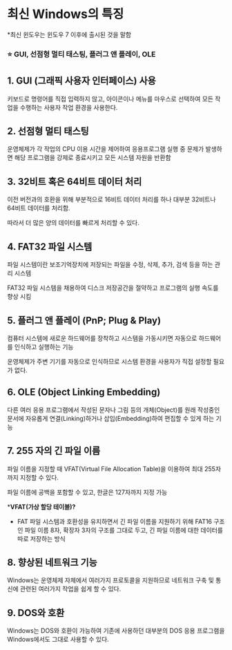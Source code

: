 # 최신 Windows의 특징

*최신 윈도우는 윈도우 7 이후에 출시된 것을 말함

### ⭐ GUI, 선점형 멀티 태스팅, 플러그 앤 플레이, OLE

## 1. GUI (그래픽 사용자 인터페이스) 사용

키보드로 명령어를 직접 입력하지 않고, 아이콘이나 메뉴를 마우스로 선택하여 모든 작업을 수행하는 사용자 작업 환경을 사용한다.

## 2. 선점형 멀티 태스팅

운영체제가 각 작업의  CPU 이용 시간을 제어하여 응용프로그램 실행 중 문제가 발생하면 해당 프로그램을 강제로 종료시키고 모든 시스템 자원을 반환함

## 3. 32비트 혹은 64비트 데이터 처리

이전 버전과의 호환을 위해 부분적으로 16비트 데이터 처리를 하나 대부분 32비트나 64비트 데이터를 처리함.

따라서 더 많은 양의 데이터를 빠르게 처리할 수 있다.

## 4. FAT32 파일 시스템

파일 시스템이란 보조기억장치에 저장되는 파일을 수정, 삭제, 추가, 검색 등을 하는 관리 시스템

FAT32 파일 시스템을 채용하여 디스크 저장공간을 절약하고 프로그램의 실행 속도를 향상 시킴

## 5. 플러그 앤 플레이 (PnP; Plug & Play)

컴퓨터 시스템에 새로운 하드웨어를 장착하고 시스템을 가동시키면 자동으로 하드웨어를 인식하고 실행하는 기능

운영체제가 주변 기기를 자동으로 인식하므로 시스템 환경을 사용자가 직접 설정할 필요가 없다.

## 6. OLE (Object Linking Embedding)

다른 여러 응용 프로그램에서 작성된 문자나 그림 등의 개체(Object)를 원래 작성중인 문서에 자유롭게 연결(Linking)하거나 삽입(Embedding)하여 편집할 수 있게 하는 기능

## 7. 255 자의 긴 파일 이름

파일 이름을 지정할 때 VFAT(Virtual File Allocation Table)을 이용하여 최대 255자까지 지정할 수 있다.

파일 이름에 공백을 포함할 수 있고, 한글은 127자까지 지정 가능

***VFAT(가상 할당 테이블)?**

- FAT 파일 시스템과 호환성을 유지하면서 긴 파일 이름을 지원하기 위해 FAT16 구조인 파일 이름 8자, 확장자 3자의 구조를 그대로 두고, 긴 파일 이름에 대한 데이터를 따로 저장하는 방식

## 8. 향상된 네트워크 기능

Windows는 운영체제 자체에서 여러가지 프로토콜을 지원하므로 네트워크 구축 및 통신에 관련된 여러가지 작업을 쉽게 할 수 있다.

## 9. DOS와 호환

Windows는 DOS와 호환이 가능하여 기존에 사용하던 대부분의 DOS 응용 프로그램을 Windows에서도 그대로 사용할 수 있다.